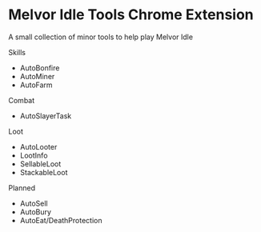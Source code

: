 # Melvor Idle Tools Chrome Extension

A small collection of minor tools to help play Melvor Idle

Skills
* AutoBonfire
* AutoMiner
* AutoFarm

Combat
* AutoSlayerTask

Loot
* AutoLooter
* LootInfo
* SellableLoot
* StackableLoot

Planned
* AutoSell
* AutoBury
* AutoEat/DeathProtection
